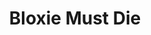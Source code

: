 ---
title: Bloxie Must Die # Name of the project
year: 2023 # Year of creation
type: Game
description: A 2D arcade high score chaser. Play as Bloxie and try your best to not die.
cover: 
    image: # images/path
    alt: # image alternative text
posts: # Link to posts / tags / series related to the project
source: # Link to source code of the project
demo: https://theletterish.itch.io/bloxie-must-die
weight: 2
---